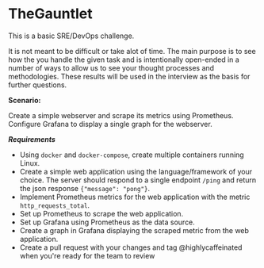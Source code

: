 # TheGauntlet
This is a basic SRE/DevOps challenge.

It is not meant to be difficult or take alot of time. The main purpose is to see how the you handle the given task and is intentionally open-ended in a number of ways to allow us to see your thought processes and methodologies. These results will be used in the interview as the basis for further questions.

**Scenario:**

Create a simple webserver and scrape its metrics using Prometheus. Configure Grafana to display a single graph for the webserver.

***Requirements***

- Using `docker` and `docker-compose`, create multiple containers running Linux.
- Create a simple web application using the language/framework of your choice. The server should respond to a single endpoint `/ping` and return the json response `{"message": "pong"}`.
- Implement Prometheus metrics for the web application with the metric `http_requests_total`.
- Set up Prometheus to scrape the web application.
- Set up Grafana using Prometheus as the data source.
- Create a graph in Grafana displaying the scraped metric from the web application.
- Create a pull request with your changes and tag @highlycaffeinated when you're ready for the team to review 
